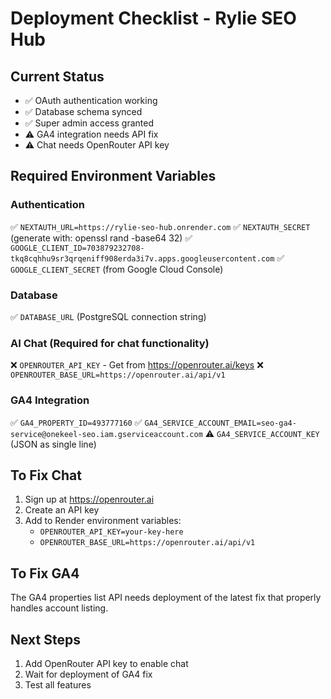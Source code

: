 # Deployment Checklist - Rylie SEO Hub

## Current Status
- ✅ OAuth authentication working
- ✅ Database schema synced
- ✅ Super admin access granted
- ⚠️ GA4 integration needs API fix
- ⚠️ Chat needs OpenRouter API key

## Required Environment Variables

### Authentication
✅ `NEXTAUTH_URL=https://rylie-seo-hub.onrender.com`
✅ `NEXTAUTH_SECRET` (generate with: openssl rand -base64 32)
✅ `GOOGLE_CLIENT_ID=703879232708-tkq8cqhhu9sr3qrqeniff908erda3i7v.apps.googleusercontent.com`
✅ `GOOGLE_CLIENT_SECRET` (from Google Cloud Console)

### Database
✅ `DATABASE_URL` (PostgreSQL connection string)

### AI Chat (Required for chat functionality)
❌ `OPENROUTER_API_KEY` - Get from https://openrouter.ai/keys
❌ `OPENROUTER_BASE_URL=https://openrouter.ai/api/v1`

### GA4 Integration
✅ `GA4_PROPERTY_ID=493777160`
✅ `GA4_SERVICE_ACCOUNT_EMAIL=seo-ga4-service@onekeel-seo.iam.gserviceaccount.com`
⚠️ `GA4_SERVICE_ACCOUNT_KEY` (JSON as single line)

## To Fix Chat
1. Sign up at https://openrouter.ai
2. Create an API key
3. Add to Render environment variables:
   - `OPENROUTER_API_KEY=your-key-here`
   - `OPENROUTER_BASE_URL=https://openrouter.ai/api/v1`

## To Fix GA4
The GA4 properties list API needs deployment of the latest fix that properly handles account listing.

## Next Steps
1. Add OpenRouter API key to enable chat
2. Wait for deployment of GA4 fix
3. Test all features